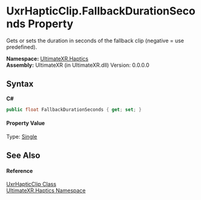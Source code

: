 # UxrHapticClip.FallbackDurationSeconds Property 
 

Gets or sets the duration in seconds of the fallback clip (negative = use predefined).

**Namespace:**&nbsp;<a href="N_UltimateXR_Haptics">UltimateXR.Haptics</a><br />**Assembly:**&nbsp;UltimateXR (in UltimateXR.dll) Version: 0.0.0.0

## Syntax

**C#**<br />
``` C#
public float FallbackDurationSeconds { get; set; }
```


#### Property Value
Type: <a href="https://docs.microsoft.com/dotnet/api/system.single" target="_blank" rel="noopener noreferrer">Single</a>

## See Also


#### Reference
<a href="T_UltimateXR_Haptics_UxrHapticClip">UxrHapticClip Class</a><br /><a href="N_UltimateXR_Haptics">UltimateXR.Haptics Namespace</a><br />